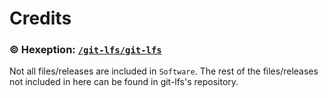 # Credits

### © Hexeption: [`/git-lfs/git-lfs`](https://github.com/git-lfs/git-lfs`)

Not all files/releases are included in `Software`. The rest of the files/releases not included in here can be found in git-lfs's repository.
